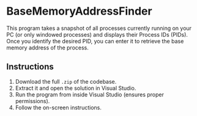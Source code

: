 # BaseMemoryAddressFinder

This program takes a snapshot of all processes currently running on your PC (or only windowed processes) and displays their Process IDs (PIDs).  
Once you identify the desired PID, you can enter it to retrieve the base memory address of the process.

## Instructions

1. Download the full `.zip` of the codebase.
2. Extract it and open the solution in Visual Studio.
3. Run the program from inside Visual Studio (ensures proper permissions).
4. Follow the on-screen instructions.
